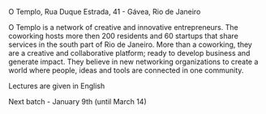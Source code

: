 O Templo, Rua Duque Estrada, 41 - Gávea, Rio de Janeiro

O Templo is a network of creative and innovative entrepreneurs. The coworking hosts more then 200 residents and 60 startups that share services in the south part of Rio de Janeiro. More than a coworking, they are a creative and collaborative platform; ready to develop business and generate impact. They believe in new networking organizations to create a world where people, ideas and tools are connected in one community.


Lectures are given in English

Next batch - January 9th (until March 14)
